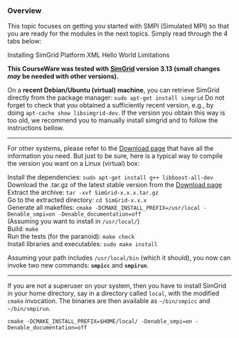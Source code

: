 


<div class="container ui raised segment">
<h3 class="ui header">Overview</h3>

  <p class="ui">This topic focuses on getting you started with SMPI (Simulated MPI)
  so that you are ready for the modules in the next topics. Simply read through the
  4 tabs below:
  </p>
</div>


<div class="ui pointing secondary menu">
  <a class="item active" data-tab="first">Installing SimGrid</a>
  <a class="item " data-tab="second">Platform XML</a>
  <a class="item" data-tab="third">Hello World</a>
  <a class="item" data-tab="fourth">Limitations</a>
</div>


<div class="ui tab segment active" data-tab="first">

<p class="ui">
<b>
  This CourseWare was tested with <a href="http://simgrid.gforge.inria.fr/">SimGrid</a>
  version 3.13 (small changes <i>may</i> be needed with other versions).
  </b>
</p>

<p class="ui">
  On a <b>recent Debian/Ubuntu (virtual) machine</b>, you can retrieve SimGrid directly from the
  package manager: <code>sudo apt-get install simgrid</code>
  Do not forget to check that you obtained a sufficiently recent version, e.g., by doing <code>apt-cache show libsimgrid-dev</code>.
  If the version you obtain this way is too old, we recommend you to manually install simgrid and to follow the instructions bellow.
</p>

<hr/>
<p class="ui">
  For other systems, please refer to the <a href="http://simgrid.gforge.inria.fr/download.html">Download page</a>
  that have all the information you need. But just to be sure, here is
  a typical way to compile the version you want on a Linux (virtual) box:
</p>

<div class="ui list bulleted">
  <div class="ui item">Install the dependencies: <code>sudo apt-get install g++ libboost-all-dev</code></div>
  <div class="ui item">Download the .tar.gz of the latest stable version from the <a href="http://simgrid.gforge.inria.fr/download.html">Download page</a></div>
  <div class="ui item">Extract the archive: <code>tar -xvf SimGrid-x.x.x.tar.gz</code></div>
  <div class="ui item">Go to the extracted directory: <code>cd SimGrid-x.x.x</code></div>
  <div class="ui item">Generate all makefiles: <code>cmake -DCMAKE_INSTALL_PREFIX=/usr/local -Denable_smpi=on -Denable_documentation=off</code><br> (Assuming you want to install in <code>/usr/local/</code>)</div>
  <div class="ui item">Build: <code>make</code></div>
  <div class="ui item">Run the tests (for the paranoid): <code>make check</code></div>
  <div class="ui item">Install libraries and executables: <code>sudo make install</code></div>
</div>

<p class="ui">
  Assuming your path includes <code>/usr/local/bin</code> (which it should), you now can invoke two new
  commands: <b><code>smpicc</code></b> and <b><code>smpirun</code></b>.
</p>

<hr/>
<p class="ui">
  If you are not a superuser on your system, then you have to install SimGrid in your home directory, say in a directory
  called <code>local</code>, with the modified <code>cmake</code>
  invocation. The binaries are then available as
  <code>~/bin/smpicc</code> and <code>~/bin/smpirun</code>.
</p>

<div class="ui list">
  <div class="ui item"><code>cmake -DCMAKE_INSTALL_PREFIX=$HOME/local/ -Denable_smpi=on -Denable_documentation=off</code></div>
</div>
</div>


